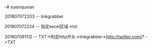 -# xuexiquxian

201807072203 --  linkgrabber

201807072224 --  指定excel区域->txt

201807091112 -- TXT->判定http开头->linkgrabber->http://twitter.com/? ->TXT
